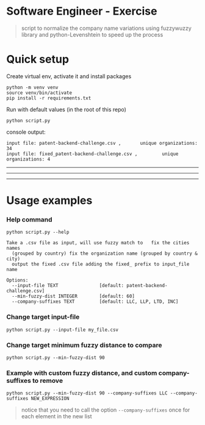 # Software Engineer - Exercise

> script to normalize the company name variations using fuzzywuzzy library and  python-Levenshtein to speed up the process

# Quick setup

Create virtual env, activate it and install packages 

```
python -m venv venv
source venv/bin/activate
pip install -r requirements.txt
```

Run with default values (in the root of this repo)

```
python script.py
```

console output:
```
input file: patent-backend-challenge.csv ,       unique organizations: 34 
input file: fixed_patent-backend-challenge.csv ,         unique organizations: 4
```



***
***
***


# Usage examples


### Help command
```
python script.py --help
```

```
Take a .csv file as input, will use fuzzy match to   fix the cities names
  (grouped by country) fix the organization name (grouped by country & city)
  output the fixed .csv file adding the fixed_ prefix to input_file name

Options:
  --input-file TEXT               [default: patent-backend-challenge.csv]
  --min-fuzzy-dist INTEGER        [default: 60]
  --company-suffixes TEXT         [default: LLC, LLP, LTD, INC]
```


### Change target input-file

```
python script.py --input-file my_file.csv
```

### Change target minimum fuzzy distance to compare

```
python script.py --min-fuzzy-dist 90
```

### Example with custom fuzzy distance, and custom company-suffixes to remove

```
python script.py --min-fuzzy-dist 90 --company-suffixes LLC --company-suffixes NEW_EXPRESSION
```

> notice that you need to call the option  `--company-suffixes` once for each element in the new list